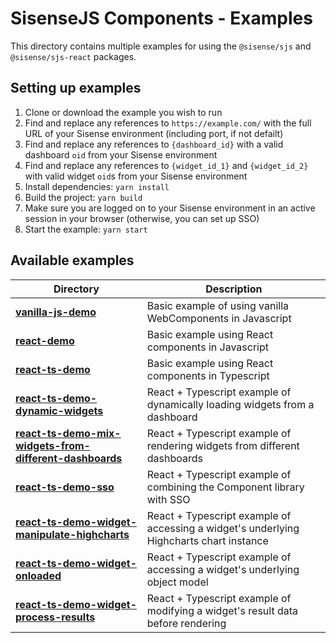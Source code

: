 # SisenseJS Components - Examples

This directory contains multiple examples for using the `@sisense/sjs` and `@sisense/sjs-react` packages.

## Setting up examples

1. Clone or download the example you wish to run
1. Find and replace any references to `https://example.com/` with the full URL of your Sisense environment (including port, if not defailt)
1. Find and replace any references to `{dashboard_id}` with a valid dashboard `oid` from your Sisense environment
1. Find and replace any references to `{widget_id_1}` and `{widget_id_2}` with valid widget `oid`s from your Sisense environment
1. Install dependencies: `yarn install`
1. Build the project: `yarn build`
1. Make sure you are logged on to your Sisense environment in an active session in your browser (otherwise, you can set up SSO)
1. Start the example: `yarn start`

## Available examples

| Directory                                                                                                                          | Description                                                                             |
| ---------------------------------------------------------------------------------------------------------------------------------- | --------------------------------------------------------------------------------------- |
| **[vanilla-js-demo](/vanilla-js-demo/)**                                                                         | Basic example of using vanilla WebComponents in Javascript                              |
| **[react-demo](/react-demo/)**                                                                                   | Basic example using React components in Javascript                                      |
| **[react-ts-demo](/react-ts-demo/)**                                                                             | Basic example using React components in Typescript                                      |
| **[react-ts-demo-dynamic-widgets](/react-ts-demo-dynamic-widgets/)**                                             | React + Typescript example of dynamically loading widgets from a dashboard              |
| **[react-ts-demo-mix-widgets-from-different-dashboards](/react-ts-demo-mix-widgets-from-different-dashboards/)** | React + Typescript example of rendering widgets from different dashboards               |
| **[react-ts-demo-sso](/react-ts-demo-sso/)**                                                                     | React + Typescript example of combining the Component library with SSO                  |
| **[react-ts-demo-widget-manipulate-highcharts](/react-ts-demo-widget-manipulate-highcharts/)**                   | React + Typescript example of accessing a widget's underlying Highcharts chart instance |
| **[react-ts-demo-widget-onloaded](/react-ts-demo-widget-onloaded/)**                                             | React + Typescript example of accessing a widget's underlying object model              |
| **[react-ts-demo-widget-process-results](/react-ts-demo-widget-process-results/)**                               | React + Typescript example of modifying a widget's result data before rendering         |
